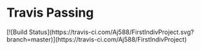 <H1> Travis Passing</H1>
[![Build Status](https://travis-ci.com/Aj588/FirstIndivProject.svg?branch=master)](https://travis-ci.com/Aj588/FirstIndivProject)
